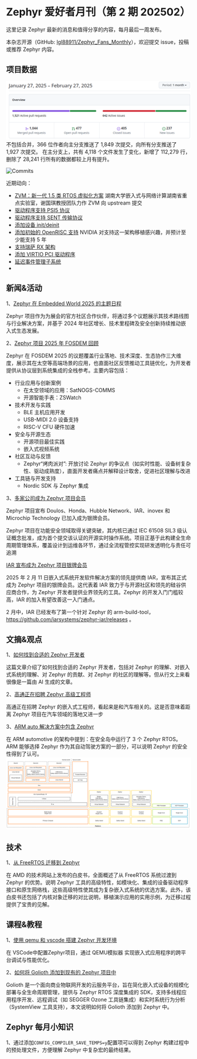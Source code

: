 # Zephyr 爱好者月刊（第 2 期 202502）

这里记录 Zephyr 最新的消息和值得分享的内容，每月最后一周发布。

本杂志开源（GitHub: [lgl88911/Zephyr_Fans_Monthly](https://github.com/lgl88911/Zephyr_Fans_Monthly)），欢迎提交 issue，投稿或推荐 Zephyr 内容。

## 项目数据

![PR&Issue](pr_issue.png)
不包括合并，366 位作者向主分支推送了 1,849 次提交，向所有分支推送了 1,927 次提交。
在主分支上，共有 4,118 个文件发生了变化，新增了 112,279 行，删除了 28,241 行所有的数据都较上月有提升。

![Commits](<Commits over time.png>)

近期动向：
- [ZVM：新一代 1.5 类 RTOS 虚拟化方案](https://github.com/zephyrproject-rtos/zephyr/pull/84123) 湖南大学嵌入式与网络计算湖南省重点实验室，谢国琪教授团队力作 ZVM 向 upstream 提交
- [驱动程序支持 PSI5 协议](https://github.com/zephyrproject-rtos/zephyr/issues/83982)
- [驱动程序支持 SENT 传输协议](https://github.com/zephyrproject-rtos/zephyr/issues/83983)
- [添加设备 init/deinit](https://github.com/zephyrproject-rtos/zephyr/pull/84394)
- [添加初始的 OpenRISC 支持](https://github.com/zephyrproject-rtos/zephyr/pull/83933) NVIDIA 对支持这一架构移植感兴趣，并预计至少能支持 5 年
- [支持瑞萨 RX 架构](https://github.com/zephyrproject-rtos/zephyr/pull/81507)
- [添加 VIRTIO PCI 驱动程序](https://github.com/zephyrproject-rtos/zephyr/pull/83892)
- [延迟事件管理子系统](https://github.com/zephyrproject-rtos/zephyr/pull/83592)
- 
## 新闻&活动

1、[Zephyr 在 Embedded World 2025 的主题日程](https://zephyrproject.org/zephyr-project-at-embedded-world-germany-2025-tracks-you-cant-miss/)

Zephyr 项目作为为展会的官方社区合作伙伴，将通过多个议题展示其技术路线图与行业解决方案，并基于 2024 年社区增长、技术里程碑及安全创新持续推动嵌入式生态发展。

2、[Zephyr 项目 2025 年 FOSDEM 回顾](https://www.zephyrproject.org/zephyr-project-at-fosdem-2025-a-recap-blog/)

Zephyr 在 FOSDEM 2025 的议题覆盖行业落地、技术深度、生态协作三大维度，展示其在太空等高端场景的应用，也直面社区反馈推动工具链优化，为开发者提供从协议层到系统集成的全栈参考。主要内容包括：

- 行业应用与创新案例
  - 在太空领域的应用：SatNOGS-COMMS
  - 开源智能手表：ZSWatch
- 技术开发与实践
  - ​BLE 主机应用开发
  - USB-MIDI 2.0 设备支持
  - RISC-V CFU 硬件加速
- 安全与开源生态
  - 开源项目最佳实践
  - 嵌入式视频系统
- 社区互动与反馈
  - ​Zephyr“烤肉派对”​: 开放讨论 Zephyr 的争议点（如实时性能、设备树复杂性、驱动成熟度），直面开发者痛点并解释设计取舍，促进社区理解与改进
-  工具链与开发支持
   - Nordic SDK 与 Zephyr 集成

3、[多家公司成为 Zephyr 项目会员](https://www.zephyrproject.org/doulos-honda-hubble-network-iar-inovex-and-microchip-technology-join-the-zephyr-project-as-it-gets-closer-to-safety-certification/)

Zephyr 项目宣布 Doulos、Honda、Hubble Network、IAR、inovex 和 Microchip Technology 已加入成为银牌会员。

Zephyr 项目在功能安全领域取得关键突破，其内核已通过 IEC 61508 SIL3 级认证概念批准，成为首个提交该认证的开源实时操作系统。项目正基于此构建全生命周期管理体系，覆盖设计到运维各环节，通过全流程管控实现研发透明化与责任可追溯

[IAR 宣布成为 Zephyr 项目银牌会员](https://www.iar.com/dev-dynamic-custom-objects/iar-joins-zephyr-project-as-a-silver-member-strengthening-its-commitment-to-open-source-collaboration)

2025 年 2 月 11 日嵌入式系统开发软件解决方案的领先提供商 IAR，宣布其正式成为 Zephyr 项目的银牌会员。这代表着 IAR 致力于与开源社区和领先的硅谷供应商合作，为 Zephyr 开发者提供业界领先的工具。Zephyr 的开发入门门槛较高，IAR 的加入有望改善这一入门通点。

2 月中，IAR 已经发布了第一个针对 Zephyr 的 arm-build-tool，https://github.com/iarsystems/zephyr-iar/releases 。

## 文摘&观点
1、[如何找到合适的 Zephyr 开发者](https://www.emtechsa.com/post/everything-you-need-to-know-about-zephyr-and-how-to-select-the-best-developers)

这篇文章介绍了如何找到合适的 Zephyr 开发者，包括对 Zephyr 的理解、对嵌入式系统的理解、对 Zephyr 的贡献、对 Zephyr 的社区的理解等。但从行文上来看很像是一篇由 AI 生成的文章。

2、[高通正在招聘 Zephyr 高级工程师](https://www.jointaro.com/jobs/qualcomm/embedded-real-time-operating-system-senior-software-engineer-qurt-os-zephyr/)

高通正在招聘 Zephyr 的嵌入式工程师，看起来是和汽车相关的。这是否意味着距离 Zephyr 项目在汽车领域的落地又进一步

3、[ARM auto 解决方案中包含 Zephyr](https://arm-auto-solutions.docs.arm.com/en/v1.1/overview.html#arm-automotive-solutions-overview)

在 ARM automotive 的架构中提到：在安全岛中运行了 3 个 Zephyr RTOS。ARM 能够选择 Zephyr 作为其自动驾驶方案的一部分，可以说明 Zephyr 的安全性得到了认可。
![arm_auto](arm_auto.png)

## 技术

1、[从 FreeRTOS 迁移到 Zephyr](https://docs.amd.com/r/en-US/wp560-rtos-zephyr-porting/FreeRTOS-to-Zephyr-Porting-Example)

在 AMD 的技术网站上发布的白皮书，全面概述了从 FreeRTOS 系统过渡到 Zephyr 的优势。说明 Zephyr 工具的高级特性，如模块化、集成的设备驱动程序接口和原生网络栈，这些高级特性使其成为复杂嵌入式系统的优选方案。此外，该白皮书还包括了内核对象迁移的对比说明，移植演示应用的实用示例，为迁移过程提供了宝贵的见解。

## 课程&教程

1、[使用 qemu 和 vscode 搭建 Zephyr 开发环境](https://dojofive.com/blog/using-the-qemu-emulator-with-zephyr-builds-and-vscode/)

在 ​VSCode中配置Zephyr项目，通过 ​QEMU模拟器​ 实现嵌入式应用程序的 ​跨平台调试与性能优化。

2、[如何将 Golioth 添加到现有的 Zephyr 项目中](https://blog.golioth.io/how-to-add-golioth-to-an-existing-zephyr-or-ncs-project/)

Golioth 是一个面向商业物联网开发的云服务平台，旨在简化嵌入式设备的规模化部署与全生命周期管理，提供与 Zephyr RTOS 深度集成的 SDK，支持多线程应用程序开发、远程调试（如 SEGGER Ozone 工具链集成）和实时系统行为分析（SystemView 工具支持），本文说明如何将 Golioth 添加到 Zephyr 中。

## Zephyr 每月小知识

1、通过添加`CONFIG_COMPILER_SAVE_TEMPS=y`配置项可以得到 Zephyr 构建过程中的预处理文件，方便理解 Zephyr 中复杂宏的最终结果。

